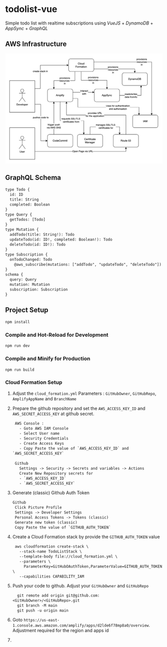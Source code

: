 # todolist-vue

Simple todo list with realtime subscriptions using _VueJS_ + _DynamoDB_ + _AppSync_ + _GraphQL_

## AWS Infrastructure

![AWS Infrastructure](https://github.com/mirzaakhena/todolist2-vue/blob/main/infrastructure.png)

## GraphQL Schema

```
type Todo {
  id: ID
  title: String
  completed: Boolean
}
type Query {
  getTodos: [Todo]
}
type Mutation {
  addTodo(title: String!): Todo
  updateTodo(id: ID!, completed: Boolean!): Todo
  deleteTodo(id: ID!): Todo
}
type Subscription {
  onTodoChanged: Todo
    @aws_subscribe(mutations: ["addTodo", "updateTodo", "deleteTodo"])
}
schema {
  query: Query
  mutation: Mutation
  subscription: Subscription
}
```

## Project Setup

```sh
npm install
```

### Compile and Hot-Reload for Development

```sh
npm run dev
```

### Compile and Minify for Production

```sh
npm run build
```

### Cloud Formation Setup

1. Adjust the `cloud_formation.yml` Parameters : `GitHubOwner`, `GitHubRepo`, `AmplifyAppName` and `BranchName`

2. Prepare the github repository and set the `AWS_ACCESS_KEY_ID` and `AWS_SECRET_ACCESS_KEY` at github secret.

   ```
    AWS Console :
      - Goto AWS IAM Console
      - Select User name
      - Security Credentials
      - Create Access Keys
      - Copy Paste the value of `AWS_ACCESS_KEY_ID` and `AWS_SECRET_ACCESS_KEY`

    Github
      Settings -> Security -> Secrets and variables -> Actions 
      Create New Repository secrets for
      - `AWS_ACCESS_KEY_ID`
      - `AWS_SECRET_ACCESS_KEY`
   ```

3. Generate (classic) Github Auth Token

   ```
   Github
    Click Picture Profile
    Settings -> Developer Settings
    Personal Access Tokens -> Tokens (classic)
    Generate new token (classic)
    Copy Paste the value of `GITHUB_AUTH_TOKEN`
   ```

4. Create a Cloud Formation stack by provide the `GITHUB_AUTH_TOKEN` value

   ```
    aws cloudformation create-stack \
      --stack-name TodoListStack \
      --template-body file://cloud_formation.yml \
      --parameters \
        ParameterKey=GitHubOAuthToken,ParameterValue=GITHUB_AUTH_TOKEN \
      --capabilities CAPABILITY_IAM
   ```

5. Push your code to github. Adjust your `GitHubOwner` and `GitHubRepo`

   ```
     git remote add origin git@github.com:<GitHubOwner>/<GitHubRepo>.git
     git branch -M main
     git push -u origin main
   ```

6. Goto `https://us-east-1.console.aws.amazon.com/amplify/apps/d2lde6f78mp8a0/overview`. Adjustment required for the region and apps id

7. 
